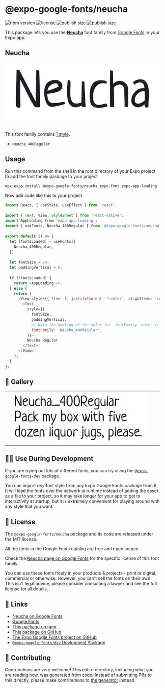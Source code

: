 # @expo-google-fonts/neucha

![npm version](https://flat.badgen.net/npm/v/@expo-google-fonts/neucha)
![license](https://flat.badgen.net/github/license/expo/google-fonts)
![publish size](https://flat.badgen.net/packagephobia/install/@expo-google-fonts/neucha)
![publish size](https://flat.badgen.net/packagephobia/publish/@expo-google-fonts/neucha)

This package lets you use the [**Neucha**](https://fonts.google.com/specimen/Neucha) font family from [Google Fonts](https://fonts.google.com/) in your Expo app.

## Neucha

![Neucha](./font-family.png)

This font family contains [1 style](#-gallery).

- `Neucha_400Regular`

## Usage

Run this command from the shell in the root directory of your Expo project to add the font family package to your project
```sh
npx expo install @expo-google-fonts/neucha expo-font expo-app-loading
```

Now add code like this to your project
```js
import React, { useState, useEffect } from 'react';

import { Text, View, StyleSheet } from 'react-native';
import AppLoading from 'expo-app-loading';
import { useFonts, Neucha_400Regular } from '@expo-google-fonts/neucha';

export default () => {
  let [fontsLoaded] = useFonts({
    Neucha_400Regular,
  });

  let fontSize = 24;
  let paddingVertical = 6;

  if (!fontsLoaded) {
    return <AppLoading />;
  } else {
    return (
      <View style={{ flex: 1, justifyContent: 'center', alignItems: 'center' }}>
        <Text
          style={{
            fontSize,
            paddingVertical,
            // Note the quoting of the value for `fontFamily` here; it expects a string!
            fontFamily: 'Neucha_400Regular',
          }}>
          Neucha Regular
        </Text>
      </View>
    );
  }
};

```

## 🔡 Gallery


||||
|-|-|-|
|![Neucha_400Regular](./Neucha_400Regular.ttf.png)||||


## 👩‍💻 Use During Development

If you are trying out lots of different fonts, you can try using the [`@expo-google-fonts/dev` package](https://github.com/expo/google-fonts/tree/master/font-packages/dev#readme).

You can import *any* font style from any Expo Google Fonts package from it. It will load the fonts
over the network at runtime instead of adding the asset as a file to your project, so it may take longer
for your app to get to interactivity at startup, but it is extremely convenient
for playing around with any style that you want.

## 📖 License

The `@expo-google-fonts/neucha` package and its code are released under the MIT license.

All the fonts in the Google Fonts catalog are free and open source.

Check the [Neucha page on Google Fonts](https://fonts.google.com/specimen/Neucha) for the specific license of this font family.

You can use these fonts freely in your products & projects - print or digital, commercial or otherwise. However, you can't sell the fonts on their own. This isn't legal advice, please consider consulting a lawyer and see the full license for all details.

## 🔗 Links

- [Neucha on Google Fonts](https://fonts.google.com/specimen/Neucha)
- [Google Fonts](https://fonts.google.com/)
- [This package on npm](https://www.npmjs.com/package/@expo-google-fonts/neucha)
- [This package on GitHub](https://github.com/expo/google-fonts/tree/master/font-packages/neucha)
- [The Expo Google Fonts project on GitHub](https://github.com/expo/google-fonts)
- [`@expo-google-fonts/dev` Devlopment Package](https://github.com/expo/google-fonts/tree/master/font-packages/dev)

## 🤝 Contributing

Contributions are very welcome! This entire directory, including what you are reading now, was generated from code. Instead of submitting PRs to this directly, please make contributions to [the generator](https://github.com/expo/google-fonts/tree/master/packages/generator) instead.
